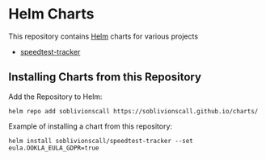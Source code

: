 # Helm Charts

This repository contains [Helm](https://helm.sh) charts for various projects

* [speedtest-tracker](charts/speedtest-tracker/)

## Installing Charts from this Repository

Add the Repository to Helm:

    helm repo add soblivionscall https://soblivionscall.github.io/charts/

Example of installing a chart from this repository:

    helm install soblivionscall/speedtest-tracker --set eula.OOKLA_EULA_GDPR=true
